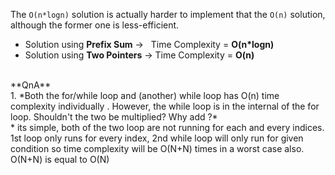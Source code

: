 The `O(n*logn)` solution is actually harder to implement that the `O(n)` solution, although the former one is less-efficient.
​
* Solution using **Prefix Sum** ->   Time Complexity = **O(n*logn)**
* Solution using **Two Pointers**  ->  Time Complexity = **O(n)**
<br>
**QnA**
<br>
1. *Both the for/while loop and (another) while loop has O(n) time complexity individually . However, the while loop is in the internal of the for loop. Shouldn't the two be multiplied?
Why add ?*
<br>
* its simple, both of the two loop are not running for each and every indices. 1st loop only runs for every index, 2nd while loop will only run for given condition so time complexity will be O(N+N) times in a worst case also. O(N+N) is equal to O(N)